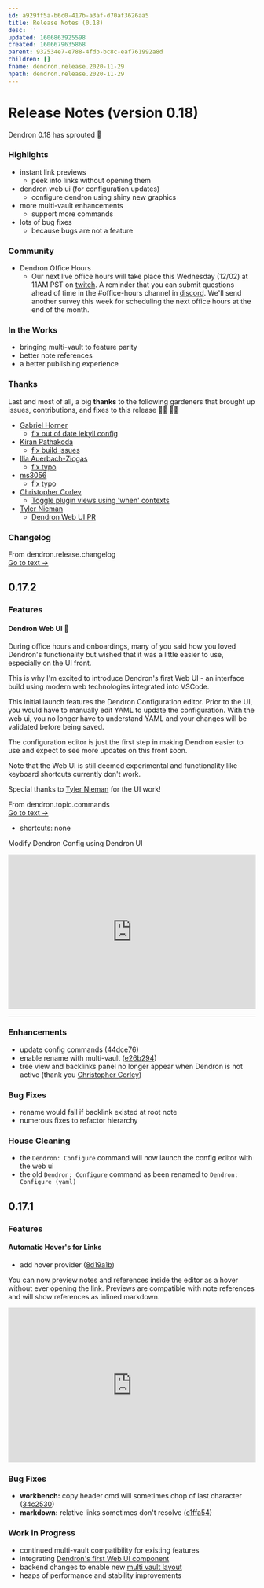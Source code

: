 ```yaml
---
id: a929ff5a-b6c0-417b-a3af-d70af3626aa5
title: Release Notes (0.18)
desc: ''
updated: 1606863925598
created: 1606679635868
parent: 932534e7-e788-4fdb-bc8c-eaf761992a8d
children: []
fname: dendron.release.2020-11-29
hpath: dendron.release.2020-11-29
---
```

# Release Notes (version 0.18)

Dendron 0.18 has sprouted 🌱

### Highlights

- instant link previews
  - peek into links without opening them
- dendron web ui (for configuration updates)
  - configure dendron using shiny new graphics
- more multi-vault enhancements
  - support more commands 
- lots of bug fixes
  - because bugs are not a feature 

### Community

- Dendron Office Hours
  - Our next live office hours will take place this Wednesday (12/02) at 11AM PST on [twitch](https://www.twitch.tv/dendronhq). A reminder that you can submit questions ahead of time in the #office-hours channel in [discord](https://discord.gg/AE3NRw9). We'll send another survey this week for scheduling the next office hours at the end of the month. 

### In the Works

- bringing multi-vault to feature parity 
- better note references 
- a better publishing experience

### Thanks

Last and most of all, a big **thanks** to the following gardeners that brought up issues, contributions, and fixes to this release 👨‍🌾 👩‍🌾

- [Gabriel Horner](https://github.com/cldwalker) 
  - [fix out of date jekyll config](https://github.com/dendronhq/dendron/pull/372)
- [Kiran Pathakoda](https://github.com/kpathakota)
  - [fix build issues](https://github.com/dendronhq/dendron/pull/379)
- [Ilia Auerbach-Ziogas](https://github.com/iliaaz)
  - [fix typo](https://github.com/dendronhq/dendron-site/pull/43)
- [ms3056](https://github.com/ms3056)
  - [fix typo](https://github.com/dendronhq/dendron/issues/383)
- [Christopher Corley](https://github.com/cscorley)
  - [Toggle plugin views using 'when' contexts](https://github.com/dendronhq/dendron/pull/386)
- [Tyler Nieman](https://github.com/tsnieman)
  - [Dendron Web UI PR](https://github.com/dendronhq/dendron/pull/351)

### Changelog



<div class="portal-container">
<div class="portal-head">
<div class="portal-backlink" >
<div class="portal-title">From <span class="portal-text-title">dendron.release.changelog</span></div>
<a href="9bc92432-a24c-492b-b831-4d5378c1692b.html" class="portal-arrow">Go to text <span class="right-arrow">→</span></a>
</div>
</div>
<div id="portal-parent-anchor" class="portal-parent" markdown="1">
<div class="portal-parent-fader-top"></div>
<div class="portal-parent-fader-bottom"></div>        
  
## 0.17.2

### Features

#### Dendron Web UI 🚧

During office hours and onboardings, many of you said how you loved Dendron's functionality but wished that it was a little easier to use, especially on the UI front.

This is why I'm excited to introduce Dendron's first Web UI - an interface build using modern web technologies integrated into VSCode. 

This initial launch features the Dendron Configuration editor. Prior to the UI, you would have to manually edit YAML to update the configuration. With the web ui, you no longer have to understand YAML and your changes will be validated before being saved. 

The configuration editor is just the first step in making Dendron easier to use and expect to see more updates on this front soon.

Note that the Web UI is still deemed experimental and functionality like keyboard shortcuts currently don't work.

Special thanks to [Tyler Nieman](https://github.com/tsnieman) for the UI work!

<div class="portal-container">
<div class="portal-head">
<div class="portal-backlink" >
<div class="portal-title">From <span class="portal-text-title">dendron.topic.commands</span></div>
<a href="eea2b078-1acc-4071-a14e-18299fc28f47.html" class="portal-arrow">Go to text <span class="right-arrow">→</span></a>
</div>
</div>
<div id="portal-parent-anchor" class="portal-parent" markdown="1">
<div class="portal-parent-fader-top"></div>
<div class="portal-parent-fader-bottom"></div>        
  

- shortcuts: none

Modify Dendron Config using Dendron UI

 <div style="position: relative; padding-bottom: 62.5%; height: 0;"><iframe src="https://www.loom.com/embed/5b6689eb76344fbb814a3d4405ef62b8" frameborder="0" webkitallowfullscreen mozallowfullscreen allowfullscreen style="position: absolute; top: 0; left: 0; width: 100%; height: 100%;"></iframe></div> 

* * *

</div>    
</div>

### Enhancements

- update config commands ([44dce76](https://github.com/dendronhq/dendron/commit/44dce76b6fd447cd29a2f4f594632ef758eff927))
- enable rename with multi-vault ([e26b294](https://github.com/dendronhq/dendron/commit/e26b294e8bbe1e49e44318152c247595e82639bb))
- tree view and backlinks panel no longer appear when Dendron is not active (thank you [Christopher Corley](https://github.com/cscorley))

### Bug Fixes

- rename would fail if backlink existed at root note
- numerous fixes to refactor hierarchy

### House Cleaning

- the `Dendron: Configure` command will now launch the config editor with the web ui
- the old `Dendron: Configure` command as been renamed to `Dendron: Configure (yaml)`

## 0.17.1

### Features

#### Automatic Hover's for Links

- add hover provider ([8d19a1b](https://github.com/dendronhq/dendron/commit/8d19a1b47f114ae738f7483fd751b62f68b46d24))

You can now preview notes and references inside the editor as a hover without ever opening the link. Previews are compatible with note references and will show references as inlined markdown.

<div style="position: relative; padding-bottom: 62.5%; height: 0;"><iframe src="https://www.loom.com/embed/aee387226d5c4bb0a4e38cee76a1aa3e" frameborder="0" webkitallowfullscreen mozallowfullscreen allowfullscreen style="position: absolute; top: 0; left: 0; width: 100%; height: 100%;"></iframe></div>

### Bug Fixes

- **workbench:** copy header cmd will sometimes chop of last character ([34c2530](https://github.com/dendronhq/dendron/commit/34c253036cf959ef00620db9063c8de36ae9c848))
- **markdown:** relative links sometimes don't resolve ([c1ffa54](https://github.com/dendronhq/dendron/commit/c1ffa54ab780bec98cb5b322b4d0905cc26acce7))

### Work in Progress

- continued multi-vault compatibility for existing features
- integrating [Dendron's first Web UI component](https://github.com/dendronhq/dendron/pull/351) 
- backend changes to enable new [multi vault layout](45cfb9f2-46cf-4f67-a41e-834818fbd06e#initialization)
- heaps of performance and stability improvements



</div>    
</div>

